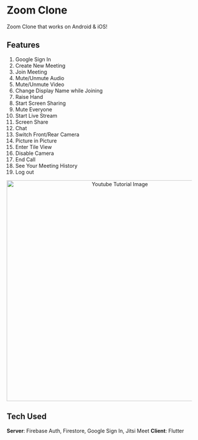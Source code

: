 # Zoom Clone

Zoom Clone that works on Android & iOS! 

## Features
1. Google Sign In
2. Create New Meeting
3. Join Meeting
4. Mute/Unmute Audio
5. Mute/Unmute Video
6. Change Display Name while Joining
7. Raise Hand
8. Start Screen Sharing
9. Mute Everyone
10. Start Live Stream
11. Screen Share
12. Chat
13. Switch Front/Rear Camera
14. Picture in Picture
15. Enter Tile View
16. Disable Camera
17. End Call
18. See Your Meeting History
19. Log out


<p align="center">
  <img width="600" src="https://github.com/RivaanRanawat/flutter-zoom-clone/blob/master/screenshot.png" alt="Youtube Tutorial Image">
</p>

## Tech Used
**Server**: Firebase Auth, Firestore, Google Sign In, Jitsi Meet
**Client**: Flutter


